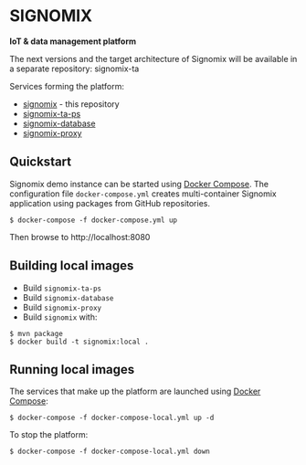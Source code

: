 # SIGNOMIX

**IoT & data management platform**

The next versions and the target architecture of Signomix will be available in a separate repository: signomix-ta

Services forming the platform:

- [signomix](https://github.com/signomix/signomix) - this repository
- [signomix-ta-ps](https://github.com/signomix/signomix-ta-ps)
- [signomix-database](https://github.com/signomix/signomix-database)
- [signomix-proxy](https://github.com/signomix/signomix-proxy)

## Quickstart

Signomix demo instance can be started using [Docker Compose](https://docs.docker.com/compose/). The configuration file `docker-compose.yml` creates multi-container Signomix application using packages from GitHub repositories.

```shell
$ docker-compose -f docker-compose.yml up
```

Then browse to http://localhost:8080

## Building local images

- Build `signomix-ta-ps`
- Build `signomix-database`
- Build `signomix-proxy`
- Build `signomix` with:

```
$ mvn package
$ docker build -t signomix:local .
```

## Running local images

The services that make up the platform are launched using [Docker Compose](https://docs.docker.com/compose/):

```
$ docker-compose -f docker-compose-local.yml up -d
```

To stop the platform:

```
$ docker-compose -f docker-compose-local.yml down
```

